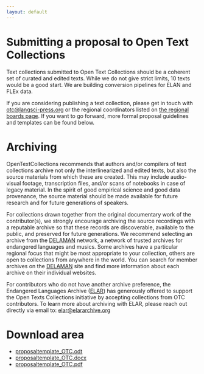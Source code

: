 ```yaml
---
layout: default
---
```


# Submitting a proposal to Open Text Collections

Text collections submitted to Open Text Collections should be a coherent set of curated and edited texts. While we do not give strict limits, 10 texts would be a good start. We are building conversion pipelines for ELAN and FLEx data.

If you are considering publishing a text collection, please get in touch with [otc@langsci-press.org](mailto:otc@langsci-press.org) or the regional coordinators listed on [the regional boards page](/regionalboards). If you want to go forward, more formal proposal guidelines and templates can be found below.

# Archiving

OpenTextCollections recommends that authors and/or compilers of text collections archive not only the interlinearized and edited texts, but also the source materials from which these
are created. This may include audio-visual footage, transcription files, and/or scans of notebooks in case of legacy material. In the spirit of good empirical science and good data provenance, the source material should be made available for future research and for future generations of speakers.

For collections drawn together from the original documentary work of the contributor(s), we strongly encourage archiving the source recordings with a reputable archive so that these records are discoverable, available to the public, and preserved for future generations. We recommend selecting an archive from the [DELAMAN](https://www.delaman.org/) network, a network of trusted archives for endangered languages and musics. Some archives have a particular regional focus that might be most appropriate to your collection, others are open to collections from anywhere in the world. You can search for member archives on the [DELAMAN](https://www.delaman.org/) site and find more information about each archive on their individual websites.

For contributors who do not have another archive preference, the Endangered Languages Archive ([ELAR](https://www.elararchive.org/)) has generously offered to support the Open Texts Collections initiative by accepting collections from OTC contributors. To learn more about archiving with ELAR, please reach out directly via email to: [elar@elararchive.org](mailto:elar@elararchive.org)
<!-- {% include_relative proposaltemplate_OTC.md %} -->

# Download area
- [proposaltemplate_OTC.odt](/proposaltemplate.odt)
- [proposaltemplate_OTC.docx](/proposaltemplate.docx)
- [proposaltemplate_OTC.pdf](/proposaltemplate.pdf)

